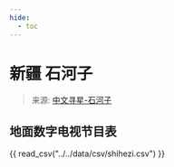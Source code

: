 ```yaml
---
hide:
  - toc
---
```


# 新疆 石河子

> 来源: [中文寻星-石河子](http://dtmb.saoing.com/shihezi.htm)

## 地面数字电视节目表

{{ read_csv("../../data/csv/shihezi.csv") }}
